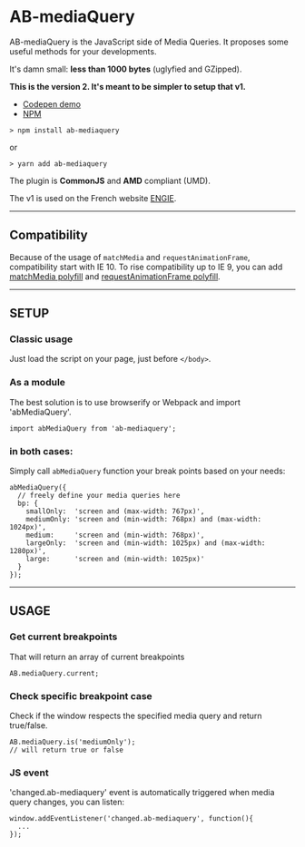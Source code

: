 # AB-mediaQuery
AB-mediaQuery is the JavaScript side of Media Queries. It proposes some useful methods for your developments.

It's damn small: **less than 1000 bytes** (uglyfied and GZipped).

**This is the version 2. It's meant to be simpler to setup that v1.**

- [Codepen demo](https://codepen.io/lordfpx/pen/MeaWmV?editors=0010)
- [NPM](https://www.npmjs.com/package/ab-mediaquery)

```
> npm install ab-mediaquery
```
or
```
> yarn add ab-mediaquery
```

The plugin is **CommonJS** and **AMD** compliant (UMD).

The v1 is used on the French website [ENGIE](https://particuliers.engie.fr/).

---

## Compatibility

Because of the usage of `matchMedia` and `requestAnimationFrame`, compatibility start with IE 10. To rise compatibility up to IE 9, you can add [matchMedia polyfill](https://github.com/paulirish/matchMedia.js/) and [requestAnimationFrame polyfill](https://gist.github.com/paulirish/1579671).

---

## SETUP

### Classic usage
Just load the script on your page, just before `</body>`.

### As a module
The best solution is to use browserify or Webpack and import 'abMediaQuery'.

```
import abMediaQuery from 'ab-mediaquery';
```

### in both cases:
Simply call `abMediaQuery` function your break points based on your needs:

```
abMediaQuery({
  // freely define your media queries here
  bp: {
    smallOnly:  'screen and (max-width: 767px)',
    mediumOnly: 'screen and (min-width: 768px) and (max-width: 1024px)',
    medium:     'screen and (min-width: 768px)',
    largeOnly:  'screen and (min-width: 1025px) and (max-width: 1280px)',
    large:      'screen and (min-width: 1025px)'
  }
});
```

---

## USAGE

### Get current breakpoints
That will return an array of current breakpoints
```
AB.mediaQuery.current;
```

### Check specific breakpoint case
Check if the window respects the specified media query and return true/false.

```
AB.mediaQuery.is('mediumOnly');
// will return true or false
```

### JS event
'changed.ab-mediaquery' event is automatically triggered when media query changes, you can listen:

```
window.addEventListener('changed.ab-mediaquery', function(){
  ...
});
```

